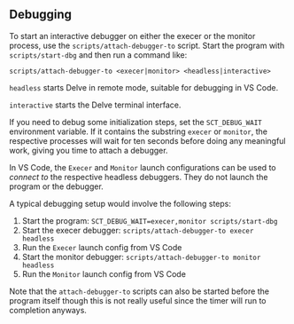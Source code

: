 ## Debugging

To start an interactive debugger on either the execer or the monitor
process, use the `scripts/attach-debugger-to` script. Start the
program with `scripts/start-dbg` and then run a command like:

```
scripts/attach-debugger-to <execer|monitor> <headless|interactive>
```

`headless` starts Delve in remote mode, suitable for debugging in VS
Code.

`interactive` starts the Delve terminal interface.

If you need to debug some initialization steps, set the
`SCT_DEBUG_WAIT` environment variable. If it contains the substring
`execer` or `monitor`, the respective processes will wait for ten
seconds before doing any meaningful work, giving you time to attach
a debugger.

In VS Code, the `Execer` and `Monitor` launch configurations can be
used to *connect to* the respective headless debuggers. They do not
launch the program or the debugger.

A typical debugging setup would involve the following steps:

1. Start the program:
   `SCT_DEBUG_WAIT=execer,monitor scripts/start-dbg`
2. Start the execer debugger:
   `scripts/attach-debugger-to execer headless`
3. Run the `Execer` launch config from VS Code
4. Start the monitor debugger:
   `scripts/attach-debugger-to monitor headless`
5. Run the `Monitor` launch config from VS Code

Note that the `attach-debugger-to` scripts can also be started before
the program itself though this is not really useful since the timer
will run to completion anyways.
